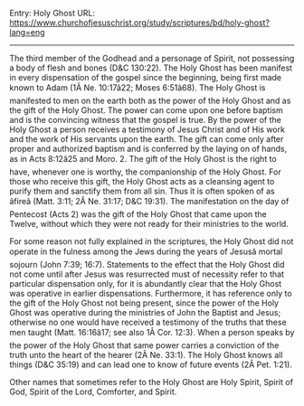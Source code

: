 Entry: Holy Ghost
URL: https://www.churchofjesuschrist.org/study/scriptures/bd/holy-ghost?lang=eng

---

The third member of the Godhead and a personage of Spirit, not possessing a body of flesh and bones (D&C 130:22). The Holy Ghost has been manifest in every dispensation of the gospel since the beginning, being first made known to Adam (1Â Ne. 10:17â22; Moses 6:51â68). The Holy Ghost is manifested to men on the earth both as the power of the Holy Ghost and as the gift of the Holy Ghost. The power can come upon one before baptism and is the convincing witness that the gospel is true. By the power of the Holy Ghost a person receives a testimony of Jesus Christ and of His work and the work of His servants upon the earth. The gift can come only after proper and authorized baptism and is conferred by the laying on of hands, as in Acts 8:12â25 and Moro. 2. The gift of the Holy Ghost is the right to have, whenever one is worthy, the companionship of the Holy Ghost. For those who receive this gift, the Holy Ghost acts as a cleansing agent to purify them and sanctify them from all sin. Thus it is often spoken of as âfireâ (Matt. 3:11; 2Â Ne. 31:17; D&C 19:31). The manifestation on the day of Pentecost (Acts 2) was the gift of the Holy Ghost that came upon the Twelve, without which they were not ready for their ministries to the world.

For some reason not fully explained in the scriptures, the Holy Ghost did not operate in the fulness among the Jews during the years of Jesusâ mortal sojourn (John 7:39; 16:7). Statements to the effect that the Holy Ghost did not come until after Jesus was resurrected must of necessity refer to that particular dispensation only, for it is abundantly clear that the Holy Ghost was operative in earlier dispensations. Furthermore, it has reference only to the gift of the Holy Ghost not being present, since the power of the Holy Ghost was operative during the ministries of John the Baptist and Jesus; otherwise no one would have received a testimony of the truths that these men taught (Matt. 16:16â17; see also 1Â Cor. 12:3). When a person speaks by the power of the Holy Ghost that same power carries a conviction of the truth unto the heart of the hearer (2Â Ne. 33:1). The Holy Ghost knows all things (D&C 35:19) and can lead one to know of future events (2Â Pet. 1:21).

Other names that sometimes refer to the Holy Ghost are Holy Spirit, Spirit of God, Spirit of the Lord, Comforter, and Spirit.
